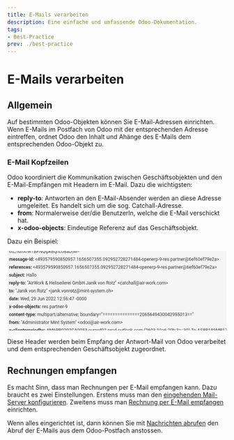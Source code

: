```yaml
---
title: E-Mails verarbeiten
description: Eine einfache und umfassende Odoo-Dokumentation.
tags:
- Best-Practice
prev: ./best-practice
---
```

# E-Mails verarbeiten

## Allgemein

Auf bestimmten Odoo-Objekten können Sie E-Mail-Adressen einrichten. Wenn E-Mails im Postfach von Odoo mit der entsprechenden Adresse eintreffen, ordnet Odoo den Inhalt und Ahänge des E-Mails dem entsprechenden Odoo-Objekt zu.

### E-Mail Kopfzeilen

Odoo koordiniert die Kommunikation zwischen Geschäftsobjekten und den E-Mail-Empfängen mit Headern im E-Mail. Dazu die wichtigsten:

* **reply-to**: Antworten an den E-Mail-Absender werden an diese Adresse umgeleitet. Es handelt sich um die sog. Catchall-Adresse.
* **from**: Normalerweise der/die BenutzerIn, welche die E-Mail verschickt hat.
* **x-odoo-objects**: Eindeutige Referenz auf das Geschäftsobjekt.

 Dazu ein Beispiel:

![](assets/Infomaniak%20Kopfzeilen.png)

Diese Header werden beim Empfang der Antwort-Mail von Odoo verarbeitet und dem entsprechenden Geschäftsobjekt zugeordnet.

## Rechnungen empfangen

Es macht Sinn, dass man Rechnungen per E-Mail empfangen kann. Dazu braucht es zwei Einstellungen. Erstens muss man den [eingehenden Mail-Server konfigurieren](Discuss%20E-Mail.md#Eingehender%20Mail-Server%20konfigurieren).
Zweitens muss man [Rechnung per E-Mail empfangen](Finance.md#Rechnung%20per%20E-Mail%20empfangen) einrichten.

Wenn alles eingerichtet ist, dann können Sie mit [Nachrichten abrufen](Discuss.md#Nachrichten%20abrufen) den Abruf der E-Mails aus dem Odoo-Postfach anstossen.

